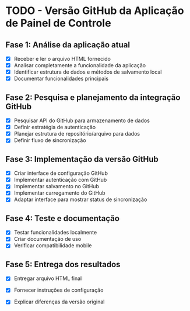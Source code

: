 # TODO - Versão GitHub da Aplicação de Painel de Controle

## Fase 1: Análise da aplicação atual
- [x] Receber e ler o arquivo HTML fornecido
- [x] Analisar completamente a funcionalidade da aplicação
- [x] Identificar estrutura de dados e métodos de salvamento local
- [x] Documentar funcionalidades principais

## Fase 2: Pesquisa e planejamento da integração GitHub
- [x] Pesquisar API do GitHub para armazenamento de dados
- [x] Definir estratégia de autenticação
- [x] Planejar estrutura de repositório/arquivo para dados
- [x] Definir fluxo de sincronização

## Fase 3: Implementação da versão GitHub
- [x] Criar interface de configuração GitHub
- [x] Implementar autenticação com GitHub
- [x] Implementar salvamento no GitHub
- [x] Implementar carregamento do GitHub
- [x] Adaptar interface para mostrar status de sincronização

## Fase 4: Teste e documentação
- [x] Testar funcionalidades localmente
- [x] Criar documentação de uso
- [x] Verificar compatibilidade mobile

## Fase 5: Entrega dos resultados
- [x] Entregar arquivo HTML final
- [x] Fornecer instruções de configuração
- [x] Explicar diferenças da versão original

